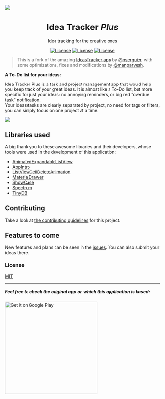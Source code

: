 <img src="https://raw.github.com/IdeaTrackerPlus/IdeaTrackerPlus/master/graphics/feature_graphic.png" data-canonical-src="https://raw.github.com/IdeaTrackerPlus/IdeaTrackerPlus/master/graphics/feature_graphic.png" align="center" />

<div align = "center">
    <h1>Idea Tracker <em>Plus</em></h1>
    <p>Idea tracking for the creative ones</p>
    <a href="https://manparvesh.mit-license.org/" target="_blank"><img src="https://img.shields.io/badge/license-MIT-blue.svg" alt="License"></a>
    <a href="https://github.com/IdeaTrackerPlus/IdeaTrackerPlus" target="_blank"><img src="http://forthebadge.com/badges/built-with-love.svg" alt="License"></a>
    <a href="https://www.android.com/" target="_blank"><img src="https://img.shields.io/badge/Platform-Android-blue.svg" alt="License"></a>
</div>

> This is a fork of the amazing [IdeasTracker app](https://github.com/nserguier/IdeasTracker) by [@nserguier](https://github.com/nserguier), with some optimizations, fixes and modifications by [@manparvesh](https://github.com/manparvesh).  

<b>A To-Do list for your ideas:</b>

Idea Tracker Plus is a task and project management app that would help you keep track of your great ideas. It is almost like a To-Do list, but more specific for just your ideas: no annoying reminders, or big red “overdue task” notification.  
Your ideas/tasks are clearly separated by project, no need for tags or filters, you can simply focus on one project at a time.

![](https://raw.github.com/IdeaTrackerPlus/IdeaTrackerPlus/master/graphics/showcase.png)

## Libraries used

A big thank you to these awesome libraries and their developers, whose tools were used in the development of this application:

- [AnimatedExpandableListView](https://github.com/idunnololz/AnimatedExpandableListView)
- [AppIntro](https://github.com/PaoloRotolo/AppIntro)
- [ListViewCellDeleteAnimation](https://github.com/paraches/ListViewCellDeleteAnimation)
- [MaterialDrawer](https://github.com/mikepenz/MaterialDrawer)
- [ShowCase](https://github.com/amlcurran/ShowcaseView)
- [Spectrum](https://github.com/the-blue-alliance/spectrum)
- [TinyDB](https://github.com/kcochibili/TinyDB--Android-Shared-Preferences-Turbo)

## Contributing

Take a look at [the contributing guidelines](https://github.com/IdeaTrackerPlus/IdeaTrackerPlus/blob/master/.github/CONTRIBUTING.md) for this project.

## Features to come
New features and plans can be seen in the [issues](https://github.com/IdeaTrackerPlus/IdeaTrackerPlus/issues). You can also submit your ideas there.

### License
[MIT](https://manparvesh.mit-license.org)

---

##### Feel free to check the original app on which this application is based:
<a href="https://play.google.com/store/apps/details?id=appbox.gameideas"><img alt="Get it on Google Play" src="https://play.google.com/intl/en_us/badges/images/apps/en-play-badge-border.png" width="300" /></a>
